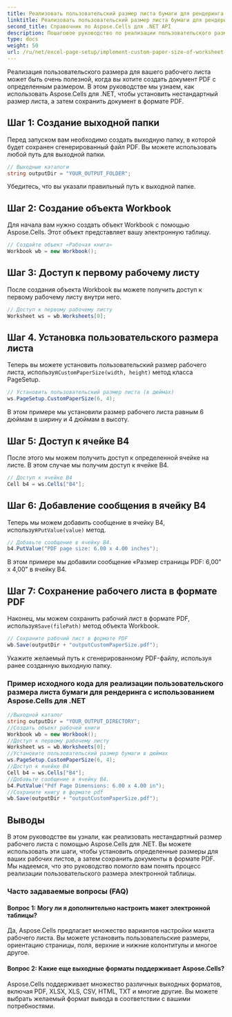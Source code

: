 ```yaml
---
title: Реализовать пользовательский размер листа бумаги для рендеринга
linktitle: Реализовать пользовательский размер листа бумаги для рендеринга
second_title: Справочник по Aspose.Cells для .NET API
description: Пошаговое руководство по реализации пользовательского размера листа с помощью Aspose.Cells для .NET. Установите размеры, добавьте сообщение и сохраните в формате PDF.
type: docs
weight: 50
url: /ru/net/excel-page-setup/implement-custom-paper-size-of-worksheet-for-rendering/
---
```

Реализация пользовательского размера для вашего рабочего листа может быть очень полезной, когда вы хотите создать документ PDF с определенным размером. В этом руководстве мы узнаем, как использовать Aspose.Cells для .NET, чтобы установить нестандартный размер листа, а затем сохранить документ в формате PDF.

## Шаг 1: Создание выходной папки

Перед запуском вам необходимо создать выходную папку, в которой будет сохранен сгенерированный файл PDF. Вы можете использовать любой путь для выходной папки.

```csharp
// Выходные каталоги
string outputDir = "YOUR_OUTPUT_FOLDER";
```

Убедитесь, что вы указали правильный путь к выходной папке.

## Шаг 2: Создание объекта Workbook

Для начала вам нужно создать объект Workbook с помощью Aspose.Cells. Этот объект представляет вашу электронную таблицу.

```csharp
// Создайте объект «Рабочая книга»
Workbook wb = new Workbook();
```

## Шаг 3: Доступ к первому рабочему листу

После создания объекта Workbook вы можете получить доступ к первому рабочему листу внутри него.

```csharp
// Доступ к первому рабочему листу
Worksheet ws = wb.Worksheets[0];
```

## Шаг 4. Установка пользовательского размера листа

 Теперь вы можете установить пользовательский размер рабочего листа, используя`CustomPaperSize(width, height)` метод класса PageSetup.

```csharp
// Установить пользовательский размер листа (в дюймах)
ws.PageSetup.CustomPaperSize(6, 4);
```

В этом примере мы установили размер рабочего листа равным 6 дюймам в ширину и 4 дюймам в высоту.

## Шаг 5: Доступ к ячейке B4

После этого мы можем получить доступ к определенной ячейке на листе. В этом случае мы получим доступ к ячейке B4.

```csharp
// Доступ к ячейке B4
Cell b4 = ws.Cells["B4"];
```

## Шаг 6: Добавление сообщения в ячейку B4

 Теперь мы можем добавить сообщение в ячейку B4, используя`PutValue(value)` метод.

```csharp
// Добавьте сообщение в ячейку B4.
b4.PutValue("PDF page size: 6.00 x 4.00 inches");
```

В этом примере мы добавили сообщение «Размер страницы PDF: 6,00" x 4,00" в ячейку B4.

## Шаг 7: Сохранение рабочего листа в формате PDF

 Наконец, мы можем сохранить рабочий лист в формате PDF, используя`Save(filePath)` метод объекта Workbook.

```csharp
// Сохраните рабочий лист в формате PDF
wb.Save(outputDir + "outputCustomPaperSize.pdf");
```

Укажите желаемый путь к сгенерированному PDF-файлу, используя ранее созданную выходную папку.

### Пример исходного кода для реализации пользовательского размера листа бумаги для рендеринга с использованием Aspose.Cells для .NET 
```csharp
//Выходной каталог
string outputDir = "YOUR_OUTPUT_DIRECTORY";
//Создать объект рабочей книги
Workbook wb = new Workbook();
//Доступ к первому рабочему листу
Worksheet ws = wb.Worksheets[0];
//Установите пользовательский размер бумаги в дюймах
ws.PageSetup.CustomPaperSize(6, 4);
//Доступ к ячейке B4
Cell b4 = ws.Cells["B4"];
//Добавьте сообщение в ячейку B4.
b4.PutValue("Pdf Page Dimensions: 6.00 x 4.00 in");
//Сохраните книгу в формате pdf
wb.Save(outputDir + "outputCustomPaperSize.pdf");
```

## Выводы

В этом руководстве вы узнали, как реализовать нестандартный размер рабочего листа с помощью Aspose.Cells для .NET. Вы можете использовать эти шаги, чтобы установить определенные размеры для ваших рабочих листов, а затем сохранить документы в формате PDF. Мы надеемся, что это руководство помогло вам понять процесс реализации пользовательского размера электронной таблицы.

### Часто задаваемые вопросы (FAQ)

#### Вопрос 1: Могу ли я дополнительно настроить макет электронной таблицы?

Да, Aspose.Cells предлагает множество вариантов настройки макета рабочего листа. Вы можете установить пользовательские размеры, ориентацию страницы, поля, верхние и нижние колонтитулы и многое другое.

#### Вопрос 2: Какие еще выходные форматы поддерживает Aspose.Cells?

Aspose.Cells поддерживает множество различных выходных форматов, включая PDF, XLSX, XLS, CSV, HTML, TXT и многие другие. Вы можете выбрать желаемый формат вывода в соответствии с вашими потребностями.